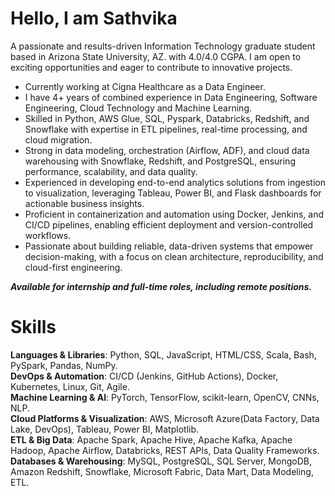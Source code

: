 # Hello, I am Sathvika
A passionate and results-driven Information Technology graduate student based in Arizona State University, AZ. with 4.0/4.0 CGPA. I am open to exciting opportunities and eager to contribute to innovative projects.  

- Currently working at Cigna Healthcare as a Data Engineer.
- I have 4+ years of combined experience in Data Engineering, Software Engineering, Cloud Technology and Machine Learning.
- Skilled in Python, AWS Glue, SQL, Pyspark, Databricks, Redshift, and Snowflake with expertise in ETL pipelines, real-time processing, and cloud migration.
- Strong in data modeling, orchestration (Airflow, ADF), and cloud data warehousing with Snowflake, Redshift, and PostgreSQL, ensuring performance, scalability, and data quality.
- Experienced in developing end-to-end analytics solutions from ingestion to visualization, leveraging Tableau, Power BI, and Flask dashboards for actionable business insights.
- Proficient in containerization and automation using Docker, Jenkins, and CI/CD pipelines, enabling efficient deployment and version-controlled workflows.
- Passionate about building reliable, data-driven systems that empower decision-making, with a focus on clean architecture, reproducibility, and cloud-first engineering.  

***Available for internship and full-time roles, including remote positions.***

# Skills
**Languages & Libraries**: Python, SQL, JavaScript, HTML/CSS, Scala, Bash, PySpark, Pandas, NumPy.  
**DevOps & Automation**: CI/CD (Jenkins, GitHub Actions), Docker, Kubernetes, Linux, Git, Agile.  
**Machine Learning & AI**: PyTorch, TensorFlow, scikit-learn, OpenCV, CNNs, NLP.  
**Cloud Platforms & Visualization**: AWS, Microsoft Azure(Data Factory, Data Lake, DevOps), Tableau, Power BI, Matplotlib.   
**ETL & Big Data**: Apache Spark, Apache Hive, Apache Kafka, Apache Hadoop, Apache Airflow, Databricks, REST APIs, Data Quality Frameworks.  
**Databases & Warehousing**: MySQL, PostgreSQL, SQL Server, MongoDB, Amazon Redshift, Snowflake, Microsoft Fabric, Data Mart, Data Modeling, ETL.

